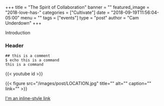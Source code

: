 +++
title = "The Spirit of Collaboration"
banner = ""
featured_image = "2018-love-has-"
categories = ["Cultivate"]
date = "2018-09-19T11:56:04-05:00"
menu = ""
tags = ["events"]
type = "post"
author = "Cam Underdown"
+++

Introduction 

### Header 

```
## this is a comment
$ echo this is a command
this is a command

```

{{< youtube id >}}

{{< figure src="/images/post/LOCATION.jpg" title="" alt="" caption="" link="" >}}

[I'm an inline-style link](https://www.google.com)
